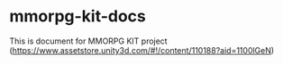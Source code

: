 # mmorpg-kit-docs

This is document for MMORPG KIT project (https://www.assetstore.unity3d.com/#!/content/110188?aid=1100lGeN)
